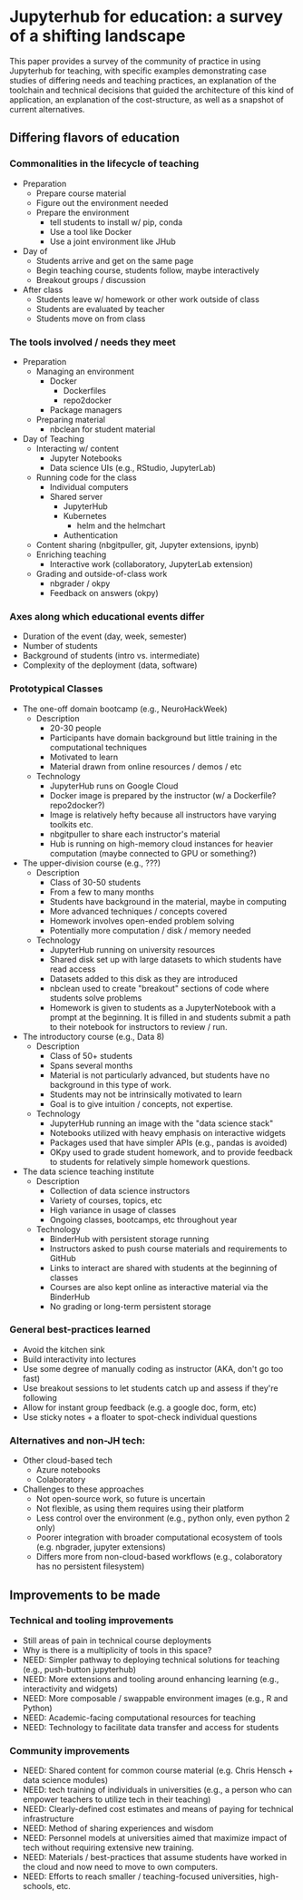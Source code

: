 # Jupyterhub for education: a survey of a shifting landscape

This paper provides a survey of the community of practice in using Jupyterhub
for teaching, with specific examples demonstrating case studies of differing
needs and teaching practices, an explanation of the toolchain and
technical decisions that guided the architecture of this kind of application, an
explanation of the cost-structure, as well as a snapshot of current
alternatives.

## Differing flavors of education

### Commonalities in the lifecycle of teaching
- Preparation
  - Prepare course material
  - Figure out the environment needed
  - Prepare the environment
    - tell students to install w/ pip, conda
    - Use a tool like Docker
    - Use a joint environment like JHub
- Day of
  - Students arrive and get on the same page
  - Begin teaching course, students follow, maybe interactively
  - Breakout groups / discussion
- After class
  - Students leave w/ homework or other work outside of class
  - Students are evaluated by teacher
  - Students move on from class

### The tools involved / needs they meet
- Preparation
  - Managing an environment
    - Docker
      - Dockerfiles
      - repo2docker
    - Package managers
  - Preparing material
    - nbclean for student material
- Day of Teaching
  - Interacting w/ content
    - Jupyter Notebooks
    - Data science UIs (e.g., RStudio, JupyterLab)
  - Running code for the class
    - Individual computers
    - Shared server
      - JupyterHub
      - Kubernetes
        - helm and the helmchart
      - Authentication
  - Content sharing (nbgitpuller, git, Jupyter extensions, ipynb)
  - Enriching teaching
    - Interactive work (collaboratory, JupyterLab extension)
  - Grading and outside-of-class work
    - nbgrader / okpy
    - Feedback on answers (okpy)

### Axes along which educational events differ
- Duration of the event (day, week, semester)
- Number of students
- Background of students (intro vs. intermediate)
- Complexity of the deployment (data, software)

### Prototypical Classes
- The one-off domain bootcamp (e.g., NeuroHackWeek)
  - Description
    - 20-30 people
    - Participants have domain background but little training in the computational techniques
    - Motivated to learn
    - Material drawn from online resources / demos / etc
  - Technology
    - JupyterHub runs on Google Cloud
    - Docker image is prepared by the instructor (w/ a Dockerfile? repo2docker?)
    - Image is relatively hefty because all instructors have varying toolkits etc.
    - nbgitpuller to share each instructor's material
    - Hub is running on high-memory cloud instances for heavier computation (maybe connected to GPU or something?)
- The upper-division course (e.g., ???)
  - Description
    - Class of 30-50 students
    - From a few to many months
    - Students have background in the material, maybe in computing
    - More advanced techniques / concepts covered
    - Homework involves open-ended problem solving
    - Potentially more computation / disk / memory needed
  - Technology
    - JupyterHub running on university resources
    - Shared disk set up with large datasets to which students have read access
    - Datasets added to this disk as they are introduced
    - nbclean used to create "breakout" sections of code where students solve problems
    - Homework is given to students as a JupyterNotebook with a prompt at the beginning. It is filled in and students submit a path to their notebook for instructors to review / run.
- The introductory course (e.g., Data 8)
  - Description
    - Class of 50+ students
    - Spans several months
    - Material is not particularly advanced, but students have no background in this type of work.
    - Students may not be intrinsically motivated to learn
    - Goal is to give intuition / concepts, not expertise.
  - Technology
    - JupyterHub running an image with the "data science stack"
    - Notebooks utilized with heavy emphasis on interactive widgets
    - Packages used that have simpler APIs (e.g., pandas is avoided)
    - OKpy used to grade student homework, and to provide feedback to students for relatively simple homework questions.
- The data science teaching institute
  - Description
    - Collection of data science instructors
    - Variety of courses, topics, etc
    - High variance in usage of classes
    - Ongoing classes, bootcamps, etc throughout year
  - Technology
    - BinderHub with persistent storage running
    - Instructors asked to push course materials and requirements to GitHub
    - Links to interact are shared with students at the beginning of classes
    - Courses are also kept online as interactive material via the BinderHub
    - No grading or long-term persistent storage

### General best-practices learned
- Avoid the kitchen sink
- Build interactivity into lectures
- Use some degree of manually coding as instructor (AKA, don't go too fast)
- Use breakout sessions to let students catch up and assess if they're following
- Allow for instant group feedback (e.g. a google doc, form, etc)
- Use sticky notes + a floater to spot-check individual questions

### Alternatives and non-JH tech:
- Other cloud-based tech
  - Azure notebooks
  - Colaboratory
- Challenges to these approaches
  - Not open-source work, so future is uncertain
  - Not flexible, as using them requires using their platform
  - Less control over the environment (e.g., python only, even python 2 only)
  - Poorer integration with broader computational ecosystem of tools (e.g. nbgrader, jupyter extensions)
  - Differs more from non-cloud-based workflows (e.g., colaboratory has no persistent filesystem)

## Improvements to be made
### Technical and tooling improvements
- Still areas of pain in technical course deployments
- Why is there is a multiplicity of tools in this space?
- NEED: Simpler pathway to deploying technical solutions for teaching (e.g., push-button jupyterhub)
- NEED: More extensions and tooling around enhancing learning (e.g., interactivity and widgets)
- NEED: More composable / swappable environment images (e.g., R and Python)
- NEED: Academic-facing computational resources for teaching
- NEED: Technology to facilitate data transfer and access for students

### Community improvements
- NEED: Shared content for common course material (e.g. Chris Hensch + data science modules)
- NEED: tech training of individuals in universities (e.g., a person who can empower teachers to utilize tech in their teaching)
- NEED: Clearly-defined cost estimates and means of paying for technical infrastructure
- NEED: Method of sharing experiences and wisdom
- NEED: Personnel models at universities aimed that maximize impact of tech without requiring extensive new training.
- NEED: Materials / best-practices that assume students have worked in the cloud and now need to move to own computers.
- NEED: Efforts to reach smaller / teaching-focused universities, high-schools, etc.
